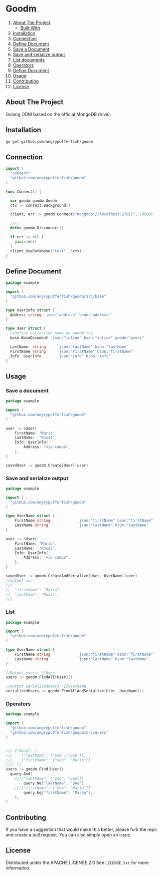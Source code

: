 # Goodm

<!-- TABLE OF CONTENTS -->

  <ol>
    <li>
      <a href="#about-the-project">About The Project</a>
      <ul>
        <li><a href="#built-with">Built With</a></li>
      </ul>
    </li>
    <li><a href="#installation">Installation</a></li>
    <li><a href="#connection">Connection</a></li>
    <li><a href="#define-document">Define Document</a></li>
    <li><a href="#save-a-document">Save a Document</a></li>
    <li><a href="#save-and-serialize-output">Save and serialize output</a></li>
    <li><a href="#list-documents">List documents</a></li>
    <li><a href="#operators">Operators</a></li>
    <li><a href="#define-document">Define Document</a></li>
    <li><a href="#usage">Usage</a></li>
    <li><a href="#contributing">Contributing</a></li>
    <li><a href="#license">License</a></li>
  </ol>



<!-- ABOUT THE PROJECT -->
## About The Project

Golang ODM based on the official MongoDB driver.


<!-- GETTING STARTED -->
## Installation

```sh
go get github.com/angrypufferfish/goodm
```

## Connection

```go
import (
  "context"
  "github.com/angrypufferfish/goodm"
)

func Connect() {

  var goodm goodm.Goodm
  ctx := context.Background()

  client, err := goodm.Connect("mongodb://localhost:27017", 10000)

  ///!
  defer goodm.Disconnect()

  if err != nil {
    panic(err)
  }
  client.UseDatabase("test", &ctx)
}

```

## Define Document

```go
package example

import (
  "github.com/angrypufferfish/goodm/src/base"
)

type UserInfo struct {
  Address string `json:"address" bson:"address"`
}

type User struct {
  //Define collection name on goodm tag
  base.BaseDocument `json:"inline" bson:"inline" goodm:"users"`

  LastName  string     `json:"lastName" bson:"lastName"`
  FirstName string     `json:"firstName" bson:"firstName"`
  Info  UserInfo       `json:"info" bson:"info"`
}

```

## Usage

### Save a document

```go
package example

import (
  "github.com/angrypufferfish/goodm"
)

user := &User{
	FirstName: "Mario",
	LastName:  "Rossi",
	Info: UserInfo{
		Address: "via campo",
	},
}

savedUser := goodm.Create[User](user)

```

### Save and serialize output

```go
package example

import (
  "github.com/angrypufferfish/goodm"
)

type UserName struct {
	FirstName string            `json:"firstName" bson:"firstName"`
	LastName string             `json:"lastName" bson:"lastName"`
}

user := &User{
	FirstName: "Mario",
	LastName:  "Rossi",
	Info: UserInfo{
		Address: "via campo",
	},
}

savedUser := goodm.CreateAndSerialize[User, UserName](user)
//output usr
//{
//  "firstName": "Mario",
//  "lastName": "Rossi",
//}
```

### List

```go
package example

import (
  "github.com/angrypufferfish/goodm"
)

type UserName struct {
	FirstName string            `json:"firstName" bson:"firstName"`
	LastName string             `json:"lastName" bson:"lastName"`
}

//Output users: []User
users := goodm.FindAll[User]()

//Output serializedUsers: []UserName
serializedUsers := goodm.FindAllAndSerialize[User, UserName]()

```

### Operators

```go
package example

import (
  "github.com/angrypufferfish/goodm"
  "github.com/angrypufferfish/goodm/src/query"
)


/// {"$and": [
///    {"lastName": {"$ne": "Doe"}},
///    {"firstName": {"$eq": "Mario"}}
///  ]}
users := goodm.Find[User](
  query.And(
    ///{"lastName": {"$ne": "Doe"}}
		query.Ne("lastName", "Doe"),
    ///{"firstName": {"$eq": "Mario"}}
		query.Eq("firstName", "Mario"),
	),
)


```

<!-- CONTRIBUTING -->
## Contributing

If you have a suggestion that would make this better, please fork the repo and create a pull request. You can also simply open an issue.


<!-- LICENSE -->
## License

Distributed under the APACHE LICENSE 2.0 See `LICENSE.txt` for more information.